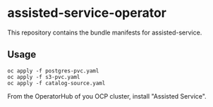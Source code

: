 # assisted-service-operator
This repository contains the bundle manifests for assisted-service.

## Usage

````
oc apply -f postgres-pvc.yaml
oc apply -f s3-pvc.yaml
oc apply -f catalog-source.yaml
````

From the OperatorHub of you OCP cluster, install "Assisted Service".
